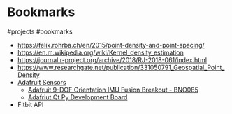 # Bookmarks
#projects #bookmarks
- https://felix.rohrba.ch/en/2015/point-density-and-point-spacing/
- https://en.m.wikipedia.org/wiki/Kernel_density_estimation
- https://journal.r-project.org/archive/2018/RJ-2018-061/index.html
- https://www.researchgate.net/publication/331050791_Geospatial_Point_Density
- [Adafruit Sensors](https://www.adafruit.com/category/521)
	- [Adafruit 9-DOF Orientation IMU Fusion Breakout - BNO085](https://www.adafruit.com/product/4754)
	- [Adafriut Qt Py Development Board](https://www.adafruit.com/product/4600)
- Fitbit API